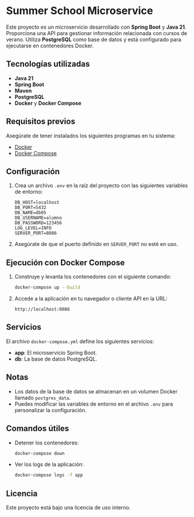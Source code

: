 # Summer School Microservice

Este proyecto es un microservicio desarrollado con **Spring Boot** y **Java 21**. Proporciona una API para gestionar información relacionada con cursos de verano. Utiliza **PostgreSQL** como base de datos y está configurado para ejecutarse en contenedores Docker.

## Tecnologías utilizadas

- **Java 21**
- **Spring Boot**
- **Maven**
- **PostgreSQL**
- **Docker** y **Docker Compose**

## Requisitos previos

Asegúrate de tener instalados los siguientes programas en tu sistema:

- [Docker](https://www.docker.com/)
- [Docker Compose](https://docs.docker.com/compose/)

## Configuración

1. Crea un archivo `.env` en la raíz del proyecto con las siguientes variables de entorno:

    ```dotenv
    DB_HOST=localhost
    DB_PORT=5432
    DB_NAME=db05
    DB_USERNAME=alumno
    DB_PASSWORD=123456
    LOG_LEVEL=INFO
    SERVER_PORT=8086
    ```

2. Asegúrate de que el puerto definido en `SERVER_PORT` no esté en uso.

## Ejecución con Docker Compose

1. Construye y levanta los contenedores con el siguiente comando:

    ```bash
    docker-compose up --build
    ```

2. Accede a la aplicación en tu navegador o cliente API en la URL:

    ```
    http://localhost:8086
    ```

## Servicios

El archivo `docker-compose.yml` define los siguientes servicios:

- **app**: El microservicio Spring Boot.
- **db**: La base de datos PostgreSQL.

## Notas

- Los datos de la base de datos se almacenan en un volumen Docker llamado `postgres_data`.
- Puedes modificar las variables de entorno en el archivo `.env` para personalizar la configuración.

## Comandos útiles

- Detener los contenedores:

    ```bash
    docker-compose down
    ```

- Ver los logs de la aplicación:

    ```bash
    docker-compose logs -f app
    ```

## Licencia

Este proyecto está bajo una licencia de uso interno.